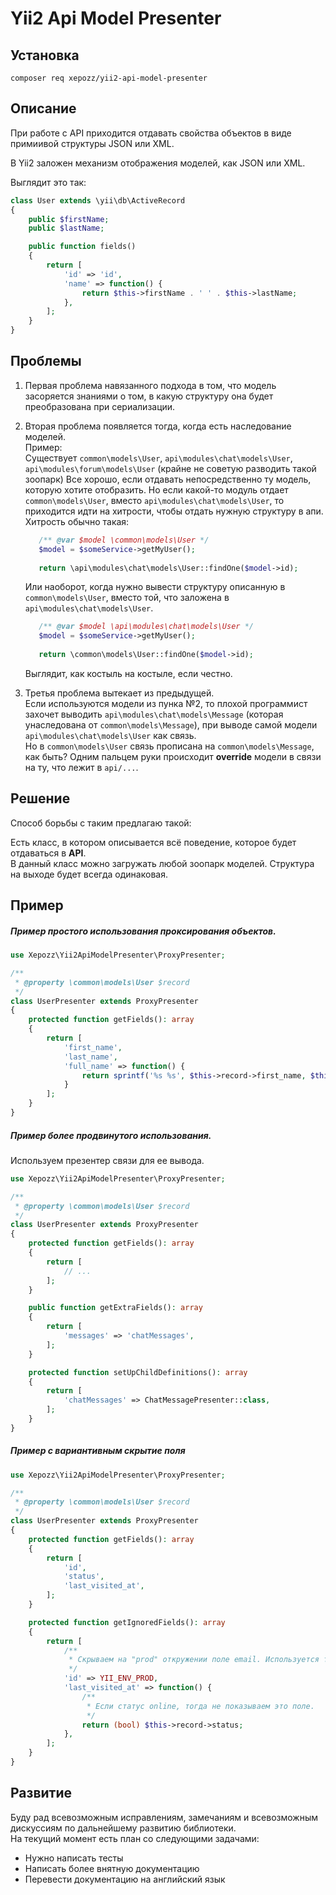 # Yii2 Api Model Presenter

## Установка

```
composer req xepozz/yii2-api-model-presenter
```

## Описание

При работе с API приходится отдавать свойства объектов в виде примиивой структуры JSON или XML.

В Yii2 заложен механизм отображения моделей, как JSON или XML.

Выглядит это так:

```php
class User extends \yii\db\ActiveRecord
{
    public $firstName;
    public $lastName;

    public function fields()
    {
        return [
            'id' => 'id',
            'name' => function() {             
                return $this->firstName . ' ' . $this->lastName;
            },
        ];
    }
}
```

## Проблемы

1. Первая проблема навязанного подхода в том, что модель засоряется знаниями о том, в какую структуру она будет преобразована при сериализации.
2. Вторая проблема появляется тогда, когда есть наследование моделей. \
    Пример: \
    Существует `common\models\User`, `api\modules\chat\models\User`, `api\modules\forum\models\User` (крайне не советую разводить такой зоопарк)
    Все хорошо, если отдавать непосредственно ту модель, которую хотите отобразить. 
    Но если какой-то модуль отдает `common\models\User`, вместо `api\modules\chat\models\User`, 
    то приходится идти на хитрости, чтобы отдать нужную структуру в апи. Хитрость обычно такая:
    ```php
       /** @var $model \common\models\User */
       $model = $someService->getMyUser();
       
       return \api\modules\chat\models\User::findOne($model->id);
    ```
   Или наоборот, когда нужно вывести структуру описанную в `common\models\User`, вместо той, что заложена в 
   `api\modules\chat\models\User`.
   ```php
      /** @var $model \api\modules\chat\models\User */
      $model = $someService->getMyUser();
      
      return \common\models\User::findOne($model->id);
   ```
   
   Выглядит, как костыль на костыле, если честно. 
3. Третья проблема вытекает из предыдущей. \
    Если используются модели из пунка №2, то плохой программист захочет выводить `api\modules\chat\models\Message` 
    (которая унаследована от `common\models\Message`), при выводе самой модели `api\modules\chat\models\User` как связь. \
    Но в `common\models\User` связь прописана на `common\models\Message`, как быть?
    Одним пальцем руки происходит **override** модели в связи на ту, что лежит в `api/...`. 

## Решение

Способ борьбы с таким предлагаю такой:

Есть класс, в котором описывается всё поведение, которое будет отдаваться в **API**. \
В данный класс можно загружать любой зоопарк моделей. Структура на выходе будет всегда одинаковая.

## Пример

##### Пример простого использования проксирования объектов.
```php
use Xepozz\Yii2ApiModelPresenter\ProxyPresenter;

/**
 * @property \common\models\User $record
 */
class UserPresenter extends ProxyPresenter
{
    protected function getFields(): array
    {
        return [
            'first_name',
            'last_name',
            'full_name' => function() {
                return sprintf('%s %s', $this->record->first_name, $this->record->last_name);        
            }
        ];
    }
}
```

##### Пример более продвинутого использования.
Используем презентер связи для ее вывода.
```php
use Xepozz\Yii2ApiModelPresenter\ProxyPresenter;

/**
 * @property \common\models\User $record
 */
class UserPresenter extends ProxyPresenter
{
    protected function getFields(): array
    {
        return [
            // ...
        ];
    }

    public function getExtraFields(): array
    {
        return [
            'messages' => 'chatMessages',
        ];
    }

    protected function setUpChildDefinitions(): array
    {
        return [
            'chatMessages' => ChatMessagePresenter::class,
        ];
    }
}
```

##### Пример с вариантивным скрытие поля

```php
use Xepozz\Yii2ApiModelPresenter\ProxyPresenter;

/**
 * @property \common\models\User $record
 */
class UserPresenter extends ProxyPresenter
{
    protected function getFields(): array
    {
        return [
            'id',
            'status',
            'last_visited_at',
        ];
    }

    protected function getIgnoredFields(): array
    {
        return [
            /**
             * Скрываем на "prod" откружении поле email. Используется только для разработки
             */
            'id' => YII_ENV_PROD,
            'last_visited_at' => function() {
                /**
                 * Если статус online, тогда не показываем это поле.
                 */
                return (bool) $this->record->status;
            },
        ];
    }
}
```

## Развитие

Буду рад всевозможным исправлениям, замечаниям и всевозможным дискуссиям по дальнейшему развитию библиотеки. \
На текущий момент есть план со следующими задачами:

- Нужно написать тесты
- Написать более внятную документацию
- Перевести документацию на английский язык